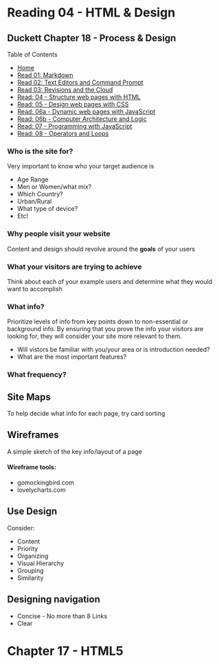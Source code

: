 # Reading 04 - HTML & Design
## Duckett Chapter 18 - Process & Design

Table of Contents
* [Home](https://nickmagruder.github.io/reading-notes/)
* [Read 01: Markdown](markdown.md)
* [Read 02: Text Editors and Command Prompt](text_editors.md)
* [Read 03: Revisions and the Cloud](read_03.md)
* [Read: 04 - Structure web pages with HTML](read_04.md)
* [Read: 05 - Design web pages with CSS](read_05.md)
* [Read: 06a - Dynamic web pages with JavaScript](read_06a.md)
* [Read: 06b - Computer Architecture and Logic](read_06b.md)
* [Read: 07 - Programming with JavaScript](read_07.md)
* [Read: 08 - Operators and Loops](read_08.md)

### Who is the site for?
Very important to know who your target audience is

* Age Range
* Men or Women/what mix?
* Which Country?
* Urban/Rural
* What type of device?
* Etc!

### Why people visit your website
Content and design should revolve around the **goals** of your users

### What your visitors are trying to achieve
Think about each of your example users and determine what they would want to accomplish

### What info?
Prioritize levels of info from key points down to non-essential or background info. By ensuring that you prove the info your visitors are looking for, they will consider your site more relevant to them.

* Will vistors be familiar with you/your area or is introduction needed?
* What are the most important features?

### What frequency?

## Site Maps
To help decide what info for each page, try card sorting

## Wireframes
A simple sketch of the key info/layout of a page
#### Wireframe tools:
* gomockingbird.com
* lovelycharts.com

## Use Design
Consider:
* Content
* Priority
* Organizing
* Visual Hierarchy
* Grouping
* Similarity

## Designing navigation
* Concise - No more than 8 Links
* Clear

# Chapter 17 - HTML5

